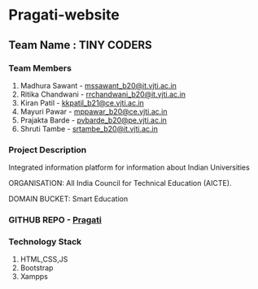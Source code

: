# Pragati-website

## **Team Name : TINY CODERS**

### **Team Members**

1. Madhura Sawant - mssawant_b20@it.vjti.ac.in
2. Ritika Chandwani - rrchandwani_b20@it.vjti.ac.in
3. Kiran Patil - kkpatil_b21@ce.vjti.ac.in
4. Mayuri Pawar - mppawar_b20@ce.vjti.ac.in
5. Prajakta Barde - pvbarde_b20@pe.vjti.ac.in
6. Shruti Tambe - srtambe_b20@it.vjti.ac.in


### **Project Description**
Integrated information platform for information about Indian Universities

ORGANISATION:
All India Council for Technical Education (AICTE).

DOMAIN BUCKET:
Smart Education


### **GITHUB REPO** - [Pragati](https://github.com/Madhura-saw/Pragati-website)


### **Technology Stack**
1. HTML,CSS,JS
2. Bootstrap
3. Xampps



